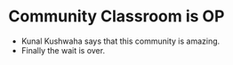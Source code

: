 # Community Classroom is OP

- Kunal Kushwaha says that this community is amazing.
- Finally the  wait is over.

